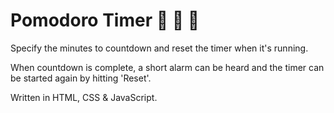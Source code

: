 # Pomodoro Timer 🍅 🍅 🍅

Specify the minutes to countdown and reset the timer when it's running. 

When countdown is complete, a short alarm can be heard and the timer can be started again by hitting 'Reset'.

Written in HTML, CSS & JavaScript.
